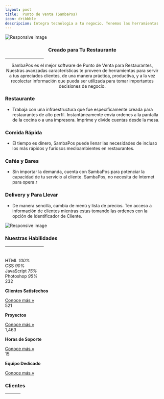 ```yaml
---
layout: post
title:  Punto de Venta (SambaPos)
icon: dribbble
descripcion: Integra tecnologia a tu negocio. Tenemos las herramientas necesarias para desarrollar, facilitar, crecer y popularizar tu negocio
---
```


<img src="/assets/img/Flayers/pos-system-banner.jpg" class="img-fluid" alt="Responsive image">
<section id="pricing" class="section-bg">
      <h3 style="text-align:center;">Creado para Tu Restaurante</h3>
        <hr width="25%" color="#6699FF" size="4">
      <p style="text-align:center;" class="section-description">SambaPos es el mejor software de Punto de Venta para Restaurantes, Nuestras avanzadas características te proveen de herramientas para servir a tus apreciados clientes, de una manera práctica, productiva, y a la vez recolectar información que pueda ser utilizada para tomar importantes decisiones de negocio.</p>

  <div class="container">
    <div class="row">
      <div class="col-lg-6 pt-4 pt-lg-0 content">
        <h3>Restaurante</h3>
        <p class="font-italic">  
        </p>
        <ul>
          <li><i class="icofont-check-circled"></i> Trabaja con una infraestructura que fue específicamente creada para restaurantes de alto perfil. Instantáneamente envía ordenes a la pantalla de la cocina o a una impresora.  Imprime y divide cuentas desde la mesa.</li>
        </ul>
      </div>
      <div class="col-lg-6 pt-4 pt-lg-0 content">
        <h3>Comida Rápida</h3>
        <p class="font-italic">  
        </p>
        <ul>
          <li><i class="icofont-check-circled"></i> El tiempo es dinero, SambaPos puede llenar las necesidades de incluso los más rápidos y furiosos medioambientes en restaurantes.</li>
        </ul>
      </div>
      <div class="col-lg-6 pt-4 pt-lg-0 content">
        <h3>Cafés y Bares</h3>
        <p class="font-italic">  
        </p>
        <ul>
          <li><i class="icofont-check-circled"></i> Sin importar la demanda, cuenta con SambaPos para potenciar la capacidad de tu servicio al cliente.  SambaPos, no necesita de Internet para opera.r</li>
        </ul>
      </div>
      <div class="col-lg-6 pt-4 pt-lg-0 content">
        <h3>Delivery y Para Llevar</h3>
        <p class="font-italic">  
        </p>
        <ul>
          <li><i class="icofont-check-circled"></i> De manera sencilla, cambia de menú y lista de precios. Ten acceso a información de clientes mientras estas tomando las ordenes con la opción de Identificador de Cliente.</li>
        </ul>
      </div>
    </div>
    
  </div>



<img src="/assets/img/Flayers/Try-SambaPOS-Download.jpg" class="img-fluid" alt="Responsive image">

<!-- ======= Our Skills Section ======= -->
<section id="skills" class="skills">
    <div class="container">
        <div class="section-title">
            <h3>Nuestras Habilidades</h3>
             <hr width="25%" color="#6699FF" size="4">
            <p></p>
        </div>
        <div class="row">
            <div class="col-lg-6">
                <img src="/assets/img/Flayers/Desarrolladorweb.jpg" class="img-fluid" alt="">
            </div>
            <div class="col-lg-6 pt-4 pt-lg-0 content">
                <h3></h3>
                <p class="font-italic">                    
                </p>
                <div class="skills-content">
                    <div class="progress">
                        <span class="skill">HTML <i class="val">100%</i></span>
                        <div class="progress-bar-wrap">
                            <div class="progress-bar" role="progressbar" aria-valuenow="100" aria-valuemin="0"
                                aria-valuemax="100">
                            </div>
                        </div>
                    </div>
                    <div class="progress">
                        <span class="skill">CSS <i class="val">90%</i></span>
                        <div class="progress-bar-wrap">
                            <div class="progress-bar" role="progressbar" aria-valuenow="90" aria-valuemin="0"
                                aria-valuemax="100">
                            </div>
                        </div>
                    </div>
                    <div class="progress">
                        <span class="skill">JavaScript <i class="val">75%</i></span>
                        <div class="progress-bar-wrap">
                            <div class="progress-bar" role="progressbar" aria-valuenow="75" aria-valuemin="0"
                                aria-valuemax="100">
                            </div>
                        </div>
                    </div>
                    <div class="progress">
                        <span class="skill">Photoshop <i class="val">95%</i></span>
                        <div class="progress-bar-wrap">
                            <div class="progress-bar" role="progressbar" aria-valuenow="55" aria-valuemin="0"
                                aria-valuemax="100">
                            </div>
                        </div>
                    </div>
                </div>
            </div>
        </div>
    </div>
</section><!-- End Our Skills Section -->

<!-- ======= Counts Section ======= -->
<section id="counts" class="counts">
  <div class="container">
    <div class="row no-gutters">
      <div class="col-lg-3 col-md-6 d-md-flex align-items-md-stretch">
        <div class="count-box">
          <i class="icofont-simple-smile"></i>
          <span data-toggle="counter-up">232</span>
          <p><strong>Clientes Satisfechos</strong> </p>
          <a href="https://rosaritocentro.com/contact.html">Conoce más &raquo;</a>
        </div>
      </div>
      <div class="col-lg-3 col-md-6 d-md-flex align-items-md-stretch">
        <div class="count-box">
          <i class="icofont-document-folder"></i>
          <span data-toggle="counter-up">521</span>
          <p><strong>Proyectos</strong> </p>
          <a href="https://rosaritocentro.com/contact.html">Conoce más &raquo;</a>
        </div>
      </div>
      <div class="col-lg-3 col-md-6 d-md-flex align-items-md-stretch">
        <div class="count-box">
          <i class="icofont-live-support"></i>
          <span data-toggle="counter-up">1,463</span>
          <p><strong>Horas de Soporte</strong> </p>
          <a href="https://rosaritocentro.com/contact.html">Conoce más &raquo;</a>
        </div>
      </div>
      <div class="col-lg-3 col-md-6 d-md-flex align-items-md-stretch">
        <div class="count-box">
          <i class="icofont-users-alt-5"></i>
          <span data-toggle="counter-up">15</span>
          <p><strong>Equipo Dedicado</strong> </p>
          <a href="https://rosaritocentro.com/contact.html">Conoce más &raquo;</a>
        </div>
      </div>
    </div>

  </div>
</section><!-- End Counts Section -->

<!-- ======= Clients Section ======= -->
<section id="clients" class="clients">
    <div class="container">
        <div class="section-title">
            <h3>Clientes</h3>
            <hr width="10%" color="#6699FF" size="4">
            <p></p>
        </div>
        <div class="owl-carousel clients-carousel">
            <img loading="lazy" src="/assets/img/clients/delis.jpeg" alt="">
            <img loading="lazy" src="/assets/img/clients/acua.png" alt="">
            <img loading="lazy" src="/assets/img/clients/cleanenergy.png" alt="">
            <img loading="lazy" src="/assets/img/clients/tvprivado.png" alt="">
            <img loading="lazy" src="/assets/img/clients/sunset.jpeg" alt="">     
            <img loading="lazy" src="/assets/img/clients/redi.jpeg" alt="">
            <img loading="lazy" src="/assets/img/clients/querencia.jpg" alt="">
            <img loading="lazy" src="/assets/img/clients/esperanza.jpg" alt="">
            <img loading="lazy" src="/assets/img/clients/taller.jpg" alt="">                                                       
            <img loading="lazy" src="/assets/img/clients/client-1.png" alt="">
            <img loading="lazy" src="/assets/img/clients/client-2.png" alt="">
            <img loading="lazy" src="/assets/img/clients/client-3.png" alt="">
            <img loading="lazy" src="/assets/img/clients/client-4.png" alt="">
            <img loading="lazy" src="/assets/img/clients/client-5.png" alt="">
            <img loading="lazy" src="/assets/img/clients/client-6.png" alt="">
            <img loading="lazy" src="/assets/img/clients/client-7.png" alt="">
            <img loading="lazy" src="/rassets/img/clients/client-8.png" alt="">
        </div>
    </div>
</section><!-- End Clients Section -->




